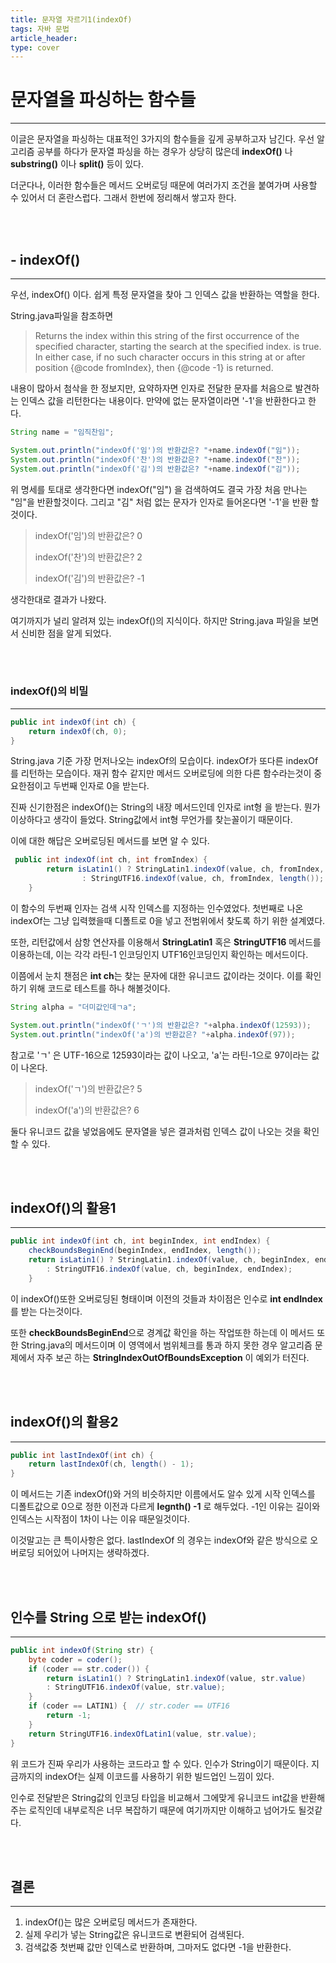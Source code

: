 ```yaml
---
title: 문자열 자르기1(indexOf)
tags: 자바 문법
article_header:
type: cover
---
```


# 문자열을 파싱하는 함수들

---

이글은 문자열을 파싱하는 대표적인 3가지의 함수들을 깊게 공부하고자 남긴다.
우선 알고리즘 공부를 하다가 문자열 파싱을 하는 경우가 상당히 많은데 **indexOf()** 나 **substring()** 이나 **split()** 등이 있다.

더군다나, 이러한 함수들은 메서드 오버로딩 때문에 여러가지 조건을 붙여가며 사용할 수 있어서 더 혼란스럽다. 그래서 한번에 정리해서 쌓고자 한다.


<br><br>

## - indexOf()

---

우선, indexOf() 이다. 쉽게 특정 문자열을 찾아 그 인덱스 값을 반환하는 역할을 한다.

String.java파일을 참조하면

> Returns the index within this string of the first occurrence of the
specified character, starting the search at the specified index.
is true. In either case, if no such character occurs in this
string at or after position {@code fromIndex}, then
{@code -1} is returned.

내용이 많아서 첨삭을 한 정보지만, 요약하자면 인자로 전달한 문자를 처음으로 발견하는 인덱스 값을 리턴한다는 내용이다.
만약에 없는 문자열이라면 '-1'을 반환한다고 한다.

````java
String name = "임직찬임";

System.out.println("indexOf('임')의 반환값은? "+name.indexOf("임"));
System.out.println("indexOf('찬')의 반환값은? "+name.indexOf("찬"));
System.out.println("indexOf('김')의 반환값은? "+name.indexOf("김"));
````
위 명세를 토대로 생각한다면 indexOf("임") 을 검색하여도 결국 가장 처음 만나는 "임"을 반환할것이다.
그리고 "김" 처럼 없는 문자가 인자로 들어온다면 '-1'을 반환 할 것이다.

>indexOf('임')의 반환값은? 0
>
>indexOf('찬')의 반환값은? 2
>
>indexOf('김')의 반환값은? -1

생각한대로 결과가 나왔다.

여기까지가 널리 알려져 있는 indexOf()의 지식이다. 하지만 String.java 파일을 보면서 신비한 점을 알게 되었다.

<br><br>

### indexOf()의 비밀

---

````java
public int indexOf(int ch) {
    return indexOf(ch, 0);
}
````
String.java 기준 가장 먼저나오는 indexOf의 모습이다. indexOf가 또다른 indexOf를 리턴하는 모습이다. 재귀 함수 같지만
메서드 오버로딩에 의한 다른 함수라는것이 중요한점이고 두번째 인자로 0을 받는다.

진짜 신기한점은 indexOf()는 String의 내장 메서드인데 인자로 int형 을 받는다. 뭔가 이상하다고 생각이 들었다.
String값에서 int형 무언가를 찾는꼴이기 때문이다.

이에 대한 해답은 오버로딩된 메서드를 보면 알 수 있다.

````java
 public int indexOf(int ch, int fromIndex) {
        return isLatin1() ? StringLatin1.indexOf(value, ch, fromIndex, length())
                : StringUTF16.indexOf(value, ch, fromIndex, length());
    }
````

이 함수의 두번째 인자는 검색 시작 인덱스를 지정하는 인수였었다. 첫번째로 나온 indexOf는 그냥 입력했을때 디폴트로 0을 넣고 전범위에서
찾도록 하기 위한 설계였다.

또한, 리턴값에서 삼항 연산자를 이용해서 **StringLatin1** 혹은 **StringUTF16** 메서드를 이용하는데, 이는 각각
라틴-1 인코딩인지 UTF16인코딩인지 확인하는 메서드이다.

이쯤에서 눈치 챈점은 **int ch**는 찾는 문자에 대한 유니코드 값이라는 것이다.
이를 확인하기 위해 코드로 테스트를 하나 해볼것이다.

````java
String alpha = "더미값인데ㄱa";

System.out.println("indexOf('ㄱ')의 반환값은? "+alpha.indexOf(12593));
System.out.println("indexOf('a')의 반환값은? "+alpha.indexOf(97));
````
참고로 'ㄱ' 은 UTF-16으로 12593이라는 값이 나오고, 'a'는 라틴-1으로 97이라는 값이 나온다.

>indexOf('ㄱ')의 반환값은? 5
>
>indexOf('a')의 반환값은? 6

둘다 유니코드 값을 넣었음에도 문자열을 넣은 결과처럼 인덱스 값이 나오는 것을 확인할 수 있다.


<br><br>

## indexOf()의 활용1

---

````java
public int indexOf(int ch, int beginIndex, int endIndex) {
    checkBoundsBeginEnd(beginIndex, endIndex, length());
    return isLatin1() ? StringLatin1.indexOf(value, ch, beginIndex, endIndex)
        : StringUTF16.indexOf(value, ch, beginIndex, endIndex);
    }
````
이 indexOf()또한 오버로딩된 형태이며 이전의 것들과 차이점은 인수로 **int endIndex**를 받는 다는것이다.

또한 **checkBoundsBeginEnd**으로 경계값 확인을 하는 작업또한 하는데 이 메서드 또한 String.java의 메서드이며
이 영역에서 범위체크를 통과 하지 못한 경우 알고리즘 문제에서 자주 보곤 하는 **StringIndexOutOfBoundsException** 이 예외가 터진다.


<br><br>

## indexOf()의 활용2

---


````java
public int lastIndexOf(int ch) {
    return lastIndexOf(ch, length() - 1);
}
````

이 메서드는 기존 indexOf()와 거의 비슷하지만 이름에서도 알수 있게 시작 인덱스를 디폴트값으로 0으로 정한 이전과 다르게
**legnth() -1** 로 해두었다. -1인 이유는 길이와 인덱스는 시작점이 1차이 나는 이유 때문일것이다.

이것말고는 큰 특이사항은 없다. lastIndexOf 의 경우는 indexOf와 같은 방식으로 오버로딩 되어있어 나머지는 생략하겠다.


<br><br>

## 인수를 String 으로 받는 indexOf()

---

````java
public int indexOf(String str) {
    byte coder = coder();
    if (coder == str.coder()) {
        return isLatin1() ? StringLatin1.indexOf(value, str.value)
        : StringUTF16.indexOf(value, str.value);
    }
    if (coder == LATIN1) {  // str.coder == UTF16
        return -1;
    }
    return StringUTF16.indexOfLatin1(value, str.value);
}
````

위 코드가 진짜 우리가 사용하는 코드라고 할 수 있다. 인수가 String이기 때문이다.
지금까지의 indexOf는 실제 이코드를 사용하기 위한 빌드업인 느낌이 있다.

인수로 전달받은 String값의 인코딩 타입을 비교해서 그에맞게 유니코드 int값을 반환해주는 로직인데 내부로직은 너무
복잡하기 때문에 여기까지만 이해하고 넘어가도 될것같다.


<br><br>

## 결론

---

1. indexOf()는 많은 오버로딩 메서드가 존재한다.
2. 실제 우리가 넣는 String값은 유니코드로 변환되어 검색된다.
3. 검색값중 첫번째 값만 인덱스로 반환하며, 그마저도 없다면 -1을 반환한다.
